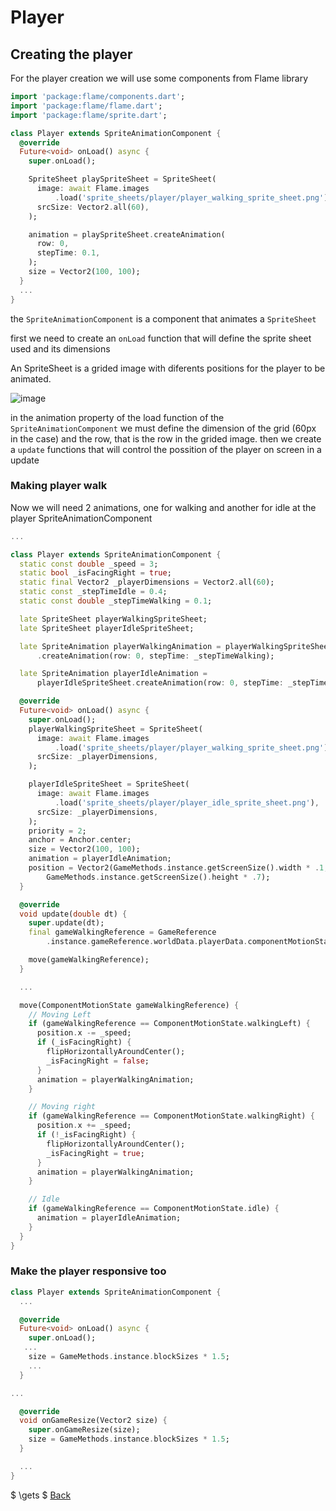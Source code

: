 
# Player
## Creating the player
For the player creation we will use some components from Flame library
```dart
import 'package:flame/components.dart';
import 'package:flame/flame.dart';
import 'package:flame/sprite.dart';

class Player extends SpriteAnimationComponent {
  @override
  Future<void> onLoad() async {
    super.onLoad();

    SpriteSheet playSpriteSheet = SpriteSheet(
      image: await Flame.images
          .load('sprite_sheets/player/player_walking_sprite_sheet.png'),
      srcSize: Vector2.all(60),
    );

    animation = playSpriteSheet.createAnimation(
      row: 0,
      stepTime: 0.1,
    );
    size = Vector2(100, 100);
  }
  ...
}
```

the `SpriteAnimationComponent` is a component that animates a `SpriteSheet`

first we need to create an `onLoad` function that will define the sprite sheet used and its dimensions

An SpriteSheet is a grided image with diferents positions for the player to be animated.

![image](assets/images/sprite_sheets/player/player_idle_sprite_sheet.png)  

in the animation property of the load function of the `SpriteAnimationComponent` we must define the dimension of the grid (60px in the case) and the row, that is the row in the grided image.
then we create a `update` functions that will control the possition of the player on screen in a update

### Making player walk
Now we will need 2 animations, one for walking and another for idle at the player SpriteAnimationComponent
```dart
...

class Player extends SpriteAnimationComponent {
  static const double _speed = 3;
  static bool _isFacingRight = true;
  static final Vector2 _playerDimensions = Vector2.all(60);
  static const _stepTimeIdle = 0.4;
  static const double _stepTimeWalking = 0.1;

  late SpriteSheet playerWalkingSpriteSheet;
  late SpriteSheet playerIdleSpriteSheet;

  late SpriteAnimation playerWalkingAnimation = playerWalkingSpriteSheet
      .createAnimation(row: 0, stepTime: _stepTimeWalking);

  late SpriteAnimation playerIdleAnimation =
      playerIdleSpriteSheet.createAnimation(row: 0, stepTime: _stepTimeIdle);

  @override
  Future<void> onLoad() async {
    super.onLoad();
    playerWalkingSpriteSheet = SpriteSheet(
      image: await Flame.images
          .load('sprite_sheets/player/player_walking_sprite_sheet.png'),
      srcSize: _playerDimensions,
    );

    playerIdleSpriteSheet = SpriteSheet(
      image: await Flame.images
          .load('sprite_sheets/player/player_idle_sprite_sheet.png'),
      srcSize: _playerDimensions,
    );
    priority = 2;
    anchor = Anchor.center;
    size = Vector2(100, 100);
    animation = playerIdleAnimation;
    position = Vector2(GameMethods.instance.getScreenSize().width * .1,
        GameMethods.instance.getScreenSize().height * .7);
  }

  @override
  void update(double dt) {
    super.update(dt);
    final gameWalkingReference = GameReference
        .instance.gameReference.worldData.playerData.componentMotionState;

    move(gameWalkingReference);
  }

  ...

  move(ComponentMotionState gameWalkingReference) {
    // Moving Left
    if (gameWalkingReference == ComponentMotionState.walkingLeft) {
      position.x -= _speed;
      if (_isFacingRight) {
        flipHorizontallyAroundCenter();
        _isFacingRight = false;
      }
      animation = playerWalkingAnimation;
    }

    // Moving right
    if (gameWalkingReference == ComponentMotionState.walkingRight) {
      position.x += _speed;
      if (!_isFacingRight) {
        flipHorizontallyAroundCenter();
        _isFacingRight = true;
      }
      animation = playerWalkingAnimation;
    }

    // Idle
    if (gameWalkingReference == ComponentMotionState.idle) {
      animation = playerIdleAnimation;
    }
  }
}

```

### Make the player responsive too
```dart
class Player extends SpriteAnimationComponent {
  ...

  @override
  Future<void> onLoad() async {
    super.onLoad();
   ...
    size = GameMethods.instance.blockSizes * 1.5;
    ...
  }

...

  @override
  void onGameResize(Vector2 size) {
    super.onGameResize(size);
    size = GameMethods.instance.blockSizes * 1.5;
  }

  ...
}

```
$ \gets $ [Back](README.md)